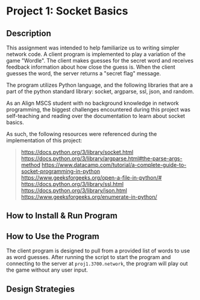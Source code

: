 # Project 1: Socket Basics

## Description
This assignment was intended to help familiarize us to writing simpler network
code. A client program is implemented to play a variation of the game "Wordle".
The client makes guesses for the secret word and receives feedback information
about how close the guess is. When the client guesses the word, the server
returns a "secret flag" message.

The program utilizes Python language, and the following libraries that are a
part of the python standard library: socket,
argparse, ssl, json, and random.

As an Align MSCS student with no background knowledge in network programming, the biggest challenges encountered during this project
was self-teaching and reading over the documentation to learn about socket
basics.

As such, the following resources were referenced during the implementation of
this project:

> https://docs.python.org/3/library/socket.html
> https://docs.python.org/3/library/argparse.html#the-parse-args-method
> https://www.datacamp.com/tutorial/a-complete-guide-to-socket-programming-in-python
> https://www.geeksforgeeks.org/open-a-file-in-python/#
> https://docs.python.org/3/library/ssl.html
> https://docs.python.org/3/library/json.html
> https://www.geeksforgeeks.org/enumerate-in-python/

## How to Install & Run Program

## How to Use the Program
The client program is designed to pull from a provided list of words to use as
word guesses. After running the script to start the program and connecting to
the server at `proj1.3700.network`, the program will play out the game without
any user input.


## Design Strategies



